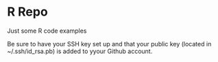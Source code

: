 R Repo
======

Just some R code examples

Be sure to have your SSH key set up and that your public key (located in ~/.ssh/id_rsa.pb) is added to yyour Github account.
